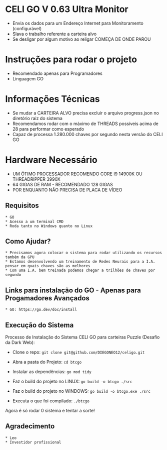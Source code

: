 # CELI GO V 0.63 Ultra Monitor
   * Envia os dados para um Endereço Internet para Monitoramento (configurável)
   * Slava o trabalho referente a carteira alvo
   * Se desligar por algum motivo ao religar COMEÇA DE ONDE PAROU

# Instruções para rodar o projeto
   * Recomendado apenas para Programadores
   * Linguagem GO

# Informações Técnicas
   * Se mudar a CARTEIRA ALVO precisa excluir o arquivo progress.json no diretório raiz do sistema
   * Recomendamos rodar com o máximo de THREADS possíveis acima de 28 para performar como esperado
   * Capaz de processa 1.280.000 chaves por segundo nesta versão do CELI GO

# Hardware Necessário
   * UM ÓTIMO PROCESSADOR RECOMENDO CORE I9 14900K OU THREADRIPPER 3990X
   * 64 GIGAS DE RAM - RECOMENDADO 128 GIGAS
   * POR ENQUANTO NÃO PRECISA DE PLACA DE VÍDEO
    
## Requisitos
    * GO
    * Acesso a um terminal CMD
    * Roda tanto no Windows quanto no Linux

## Como Ajudar?
    * Precisamos agora colocar o sistema para rodar utilizando os recursos também da GPU
    * Estamos desenvolvendo um treinamento de Redes Neurais para a I.A. pensar em quais chaves são as melhores
    * Com uma I.A. bem treinada podemos chegar a trilhões de chaves por segundo

## Links para instalação do GO - Apenas para Progamadores Avançados
    * GO: https://go.dev/doc/install

## Execução do Sistema

Processo de Instalação do Sistema CELI GO para carteiras Puzzle (Desafio da Dark Web):

 * Clone o repo:
  ``` git clone git@github.com/DIEGONEO12/celigo.git ```
 * Abra a pasta do Projeto:
  ``` cd btcgo ```
 * Instalar as dependências:
 ``` go mod tidy ```
 * Faz o build do projeto no LINUX:
 ``` go build -o btcgo ./src ``` 

  * Faz o build do projeto no WINDOWS:
 ``` go build -o btcgo.exe ./src ```

 * Executa o que foi compilado:
 ``` ./btcgo ```

Agora é só rodar 0 sistema e tentar a sorte!
 
## Agradecimento
    * Leo
    * Investidor profissional
